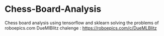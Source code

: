 # Chess-Board-Analysis
Chess board analysis using tensorflow and sklearn 
solving the problems of roboepics.com DueMlBlitz chalenge : https://roboepics.com/c/DueMLBlitz


